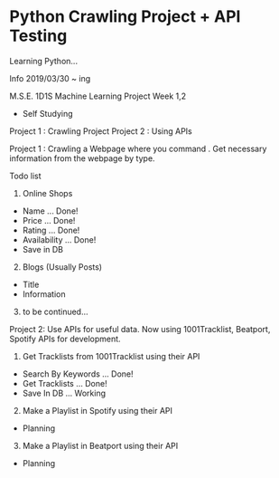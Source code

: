 # Python Crawling Project + API Testing 
Learning Python...

Info
2019/03/30 ~ ing

M.S.E. 1D1S Machine Learning Project Week 1,2
+ Self Studying

Project 1 : Crawling Project
Project 2 : Using APIs



Project 1 :
Crawling a Webpage where you command . Get necessary information from the webpage by type.

Todo list

1. Online Shops
- Name ... Done!
- Price ... Done!
- Rating ... Done!
- Availability ... Done!
- Save in DB

2. Blogs (Usually Posts)
- Title
- Information

3. to be continued...


Project 2:
Use APIs for useful data. Now using 1001Tracklist, Beatport, Spotify APIs for development.

1. Get Tracklists from 1001Tracklist using their API
- Search By Keywords ... Done!
- Get Tracklists ... Done!
- Save In DB ... Working

2. Make a Playlist in Spotify using their API
- Planning

3. Make a Playlist in Beatport using their API
- Planning


